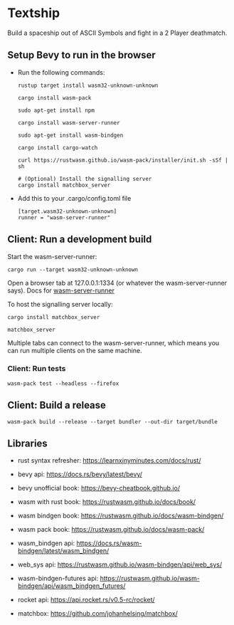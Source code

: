 # Textship #

Build a spaceship out of ASCII Symbols and fight in a 2 Player deathmatch.

## Setup Bevy to run in the browser ##

- Run the following commands:

    ```
    rustup target install wasm32-unknown-unknown

    cargo install wasm-pack

    sudo apt-get install npm

    cargo install wasm-server-runner

    sudo apt-get install wasm-bindgen

    cargo install cargo-watch

    curl https://rustwasm.github.io/wasm-pack/installer/init.sh -sSf | sh

    # (Optional) Install the signalling server
    cargo install matchbox_server
    ```

- Add this to your .cargo/config.toml file

    ```
    [target.wasm32-unknown-unknown]
    runner = "wasm-server-runner"
    ```

## Client: Run a development build ##

Start the wasm-server-runner:
```
cargo run --target wasm32-unknown-unknown
```

Open a browser tab at 127.0.0.1:1334 (or whatever the wasm-server-runner says).
Docs for [wasm-server-runner](https://github.com/jakobhellermann/wasm-server-runner)

To host the signalling server locally:
```
cargo install matchbox_server

matchbox_server
```

Multiple tabs can connect to the wasm-server-runner, which means you can run multiple clients on the same machine.

### Client: Run tests ###

```
wasm-pack test --headless --firefox
```

## Client: Build a release ##

```
wasm-pack build --release --target bundler --out-dir target/bundle
```

## Libraries ##

- rust syntax refresher: https://learnxinyminutes.com/docs/rust/

- bevy api: https://docs.rs/bevy/latest/bevy/

- bevy unofficial book: https://bevy-cheatbook.github.io/

- wasm with rust book: https://rustwasm.github.io/docs/book/

- wasm bindgen book: https://rustwasm.github.io/docs/wasm-bindgen/

- wasm pack book: https://rustwasm.github.io/docs/wasm-pack/

- wasm_bindgen api: https://docs.rs/wasm-bindgen/latest/wasm_bindgen/

- web_sys api: https://rustwasm.github.io/wasm-bindgen/api/web_sys/

- wasm-bindgen-futures api: https://rustwasm.github.io/wasm-bindgen/api/wasm_bindgen_futures/

- rocket api: https://api.rocket.rs/v0.5-rc/rocket/

- matchbox: https://github.com/johanhelsing/matchbox/
